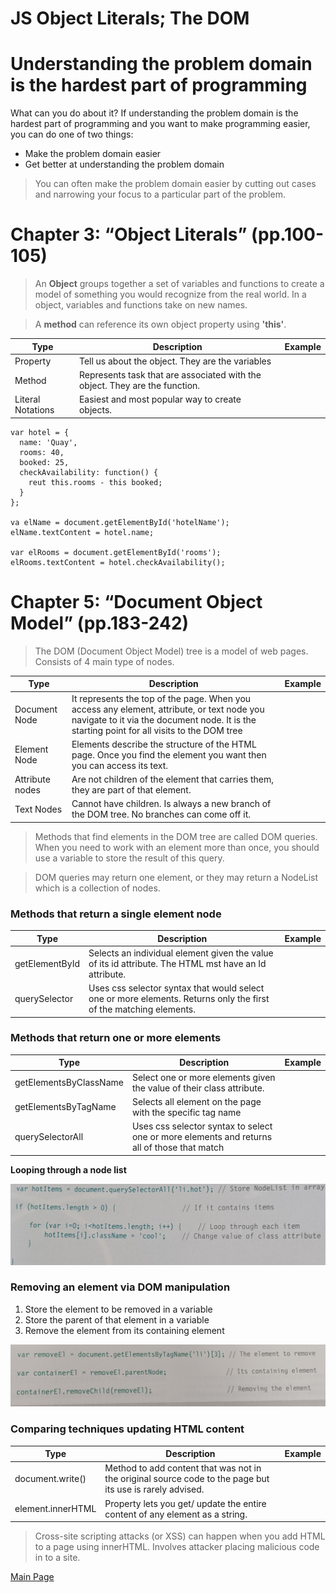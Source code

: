 # **JS Object Literals; The DOM**

# Understanding the problem domain is the hardest part of programming

What can you do about it?
If understanding the problem domain is the hardest part of programming and you want to make programming easier, you can do one of two things:

* Make the problem domain easier
* Get better at understanding the problem domain

> You can often make the problem domain easier by cutting out cases and narrowing your focus to a particular part of the problem.

# Chapter 3: “Object Literals” (pp.100-105)

>An **Object** groups together a set of variables and functions to create a model of something you would recognize from the real world. In a object, variables and functions take on new names.

>A **method** can reference its own object property using **'this'**.

Type| Description| Example
---- | ---- | ----
Property | Tell us about the object. They are the variables
Method | Represents task that are associated with the object. They are the function.
Literal Notations | Easiest and most popular way to create objects.

``` 
var hotel = {
  name: 'Quay',
  rooms: 40,
  booked: 25,
  checkAvailability: function() {
    reut this.rooms - this booked;
  }
};

va elName = document.getElementById('hotelName');
elName.textContent = hotel.name;

var elRooms = document.getElementById('rooms');
elRooms.textContent = hotel.checkAvailability();
```
# Chapter 5: “Document Object Model” (pp.183-242)

>The DOM (Document Object Model) tree is a model of web pages. Consists of 4 main type of nodes.

Type| Description| Example
---- | ---- | ----
Document Node | It represents the top of the page. When you access any element, attribute, or text node you navigate to it via the document node. It is the starting point for all visits to the DOM tree
Element Node | Elements describe the structure of the HTML page. Once you find the element you want then you can access its text. 
Attribute nodes | Are not children of the element that carries them, they are part of that element. 
Text Nodes | Cannot have children. Is always a new branch of the DOM tree. No branches can come off it.

>Methods that find elements in the DOM tree are called DOM queries. When you need to work with an element more than once, you should use a variable to store the result of this query.

>DOM queries may return one element, or they may return a NodeList which is a collection of nodes.

### Methods that return a single element node

Type| Description| Example
---- | ---- | ----
getElementById | Selects an individual element given the value of its id attribute. The HTML mst have an Id attribute.
querySelector  | Uses css selector syntax that would select one or more elements. Returns only the first of the matching elements.

### Methods that return one or more elements

Type| Description| Example
---- | ---- | ----
getElementsByClassName | Select one or more elements given the value of their class attribute.
getElementsByTagName | Selects all element on the page with the specific tag name
querySelectorAll | Uses css selector syntax to select one or more elements and returns all of those that match


**Looping through a node list**

![loop node list](images/loopnodelist.jpg)

### Removing an element via DOM manipulation

1. Store the element to be removed in a variable
2. Store the parent of that element in a variable
3. Remove the element from its containing element

![removing Element](images/removingele.jpg)

### Comparing techniques updating HTML content

Type| Description| Example
---- | ---- | ----
document.write() | Method to add content that was not in the original source code to the page but its use is rarely advised.
element.innerHTML | Property lets you get/ update the entire content of any element as a string.

>Cross-site scripting attacks (or XSS) can happen when you add HTML to a page using innerHTML. Involves attacker placing malicious code in to a site.

[Main Page](https://will-ing.github.io/reading-notes)